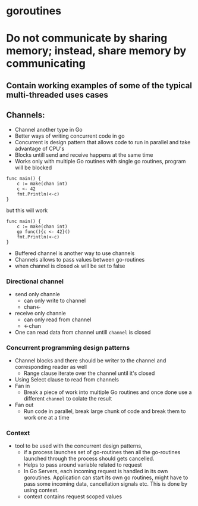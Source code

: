 # goroutines
# Do not communicate by sharing memory; instead, share memory by communicating
## Contain working examples of some of the typical multi-threaded uses cases

## Channels:
- Channel another type in Go
- Better ways of writing concurrent code in go
- Concurrent is design pattern that allows code to run in parallel and take advantage of CPU's
- Blocks untill send and receive happens at the same time
- Works only with multiple Go routines with single go routines, program will be blocked
```
func main() {
	c := make(chan int)
	c <- 42
	fmt.Println(<-c)
}
```
but this will work 
```
func main() {
	c := make(chan int)
	go func(){c <- 42}()
	fmt.Println(<-c)
}
```
- Buffered channel is another way to use channels
- Channels allows to pass values between go-routines
- when channel is closed `ok` will be set to false

### Directional channel
- send only channle
    - can only write to channel
    - chan<-
- receive only channle
    - can only read from channel
    - <-chan
- One can read data from channel untill `channel` is closed

### Concurrent programming design patterns
- Channel blocks and there should be writer to the channel and corresponding reader as well
    - Range clause iterate over the channel until it's closed
- Using Select clause to read from channels 
- Fan in
    - Break a piece of work into multiple Go routines and once done use a different `channel`
    to colate the result
- Fan out
    - Run code in parallel, break large chunk of code and break them to work one at a time

### Context
- tool to be used with the concurrent design patterns, 
    - if a process launches set of go-routines
        then all the go-routines launched through the process should gets cancelled.
    - Helps to pass around variable related to request
    - In Go Servers, each incoming request is handled in its own goroutines. Application can start its own go routines, might have to pass some incoming data, cancellation signals etc. This is done
    by using context.
    - context contains request scoped values
